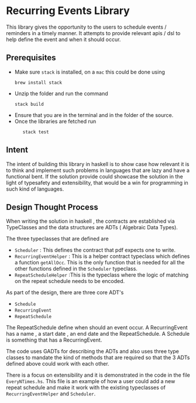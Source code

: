 # Recurring Events Library

   This library gives the opportunity to the users to schedule events / reminders in a timely manner. It attempts to provide relevant apis / dsl to help define the event and when it should occur.

## Prerequisites

* Make sure `stack` is installed, on a `mac` this could be done using
    ```
    brew install stack
    ```
* Unzip the folder and run the command
    ```
    stack build
    ```
* Ensure that you are in the terminal and in the folder of the source.
* Once the libraries are fetched run
    ```
       stack test
     ```

## Intent
  The intent of building this library in haskell is to show case how relevant it is to think and implement such problems in languages that are lazy and have a functional bent. If the solution provide could showcase the solution in the light of typesafety and extensibility, that would be a win for programming in such kind of languages.

## Design Thought Process

When writing the solution in haskell , the contracts are established via TypeClasses and the data structures are ADTs ( Algebraic Data Types).

The three typeclasses that are defined are

* `Scheduler` : This defines the contract that pdf expects one to write.
* `RecurringEventHelper` : This is a helper contract typeclass which defines a function `getAllOcc`. This is the only function that is needed for all the other functions defined in the `Scheduler` typeclass.
* `RepeatScheduleHelper` :This is the typeclass where the logic of matching on the repeat schedule needs to be encoded.

As part of the design, there are three core ADT's

* `Schedule`
* `RecurringEvent`
* `RepeatSchedule`

The RepeatSchedule define when should an event occur. A RecurringEvent has a name , a start date , an end date and the RepeatSchedule. A Schedule is something that has a RecurringEvent.

The code uses GADTs for describing the ADTs and also uses three type classes to mandate the kind of methods that are required so that the 3 ADTs defined above could work with each other.

There is a focus on extensibility and it is demonstrated in the code in the file `EveryNTimes.hs`. This file is an example of how a user could add a new repeat schedule and make it work with the existing typeclasses of `RecurringEventHelper` and `Scheduler`.
